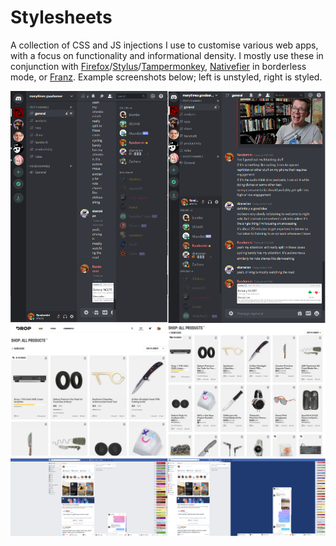 # Stylesheets
A collection of CSS and JS injections I use to customise various web apps, with a focus on functionality and informational density. I mostly use these in conjunction with [Firefox](https://www.mozilla.org/en-US/firefox/new/)/[Stylus](https://addons.mozilla.org/en-US/firefox/addon/styl-us/)/[Tampermonkey](https://addons.mozilla.org/en-US/firefox/addon/tampermonkey/), [Nativefier](https://github.com/jiahaog/nativefier) in borderless mode, or [Franz](https://github.com/meetfranz/franz). Example screenshots below; left is unstyled, right is styled.


![](Images/discord.png?raw=true)
![](Images/drop.png?raw=true)
![](Images/facebook.png?raw=true)
